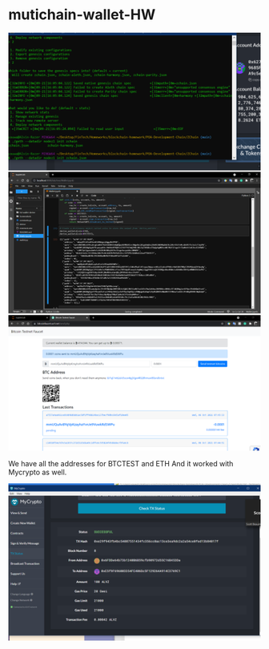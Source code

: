 # mutichain-wallet-HW
![Image](https://github.com/yauwa936/mutichain-wallet-HW/blob/main/Screenshots/genesis%20configurations.PNG?raw=true)
![Image](https://github.com/yauwa936/mutichain-wallet-HW/blob/main/Screenshots/Capture.PNG?raw=true)
![Image](https://github.com/yauwa936/mutichain-wallet-HW/blob/main/Screenshots/getting%20Testbtc.PNG?raw=true)

We have all the addresses for BTCTEST and ETH
And it worked with Mycrypto as well.

![Image](https://github.com/yauwa936/mutichain-wallet-HW/blob/main/Screenshots/tx.PNG?raw=true)
